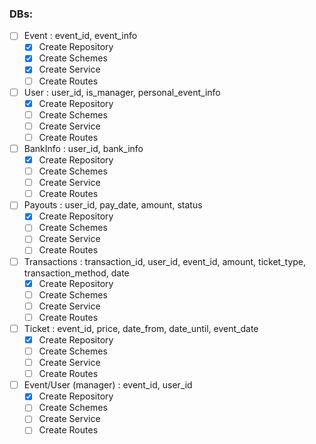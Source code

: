 ### DBs:
- [ ] Event : event_id, event_info
  - [x] Create Repository
  - [x] Create Schemes
  - [x] Create Service 
  - [ ] Create Routes
- [ ] User : user_id, is_manager, personal_event_info
  - [x] Create Repository
  - [ ] Create Schemes
  - [ ] Create Service 
  - [ ] Create Routes
- [ ] BankInfo : user_id, bank_info
  - [x] Create Repository
  - [ ] Create Schemes
  - [ ] Create Service 
  - [ ] Create Routes
- [ ] Payouts : user_id, pay_date, amount, status
  - [x] Create Repository
  - [ ] Create Schemes
  - [ ] Create Service 
  - [ ] Create Routes
- [ ] Transactions : transaction_id, user_id, event_id, amount, ticket_type, transaction_method, date
  - [x] Create Repository
  - [ ] Create Schemes
  - [ ] Create Service 
  - [ ] Create Routes
- [ ] Ticket : event_id, price, date_from, date_until, event_date
  - [x] Create Repository
  - [ ] Create Schemes
  - [ ] Create Service 
  - [ ] Create Routes
- [ ] Event/User (manager) : event_id, user_id
  - [x] Create Repository
  - [ ] Create Schemes
  - [ ] Create Service 
  - [ ] Create Routes